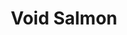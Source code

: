 ---
templateKey: blog-post
featuredpost: false
featuredimage: /assets/Void_Salmon.png
title: Void Salmon
description: Fish~Pole
testfield: 1590
---